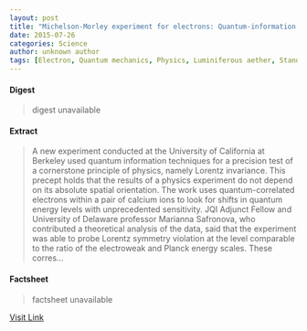 ```yaml
---
layout: post
title: "Michelson-Morley experiment for electrons: Quantum-information techniques used to explore fundamental physics"
date: 2015-07-26
categories: Science
author: unknown author
tags: [Electron, Quantum mechanics, Physics, Luminiferous aether, Standard Model, Particle physics, Energy level, Special relativity, Atom, MichelsonMorley experiment, Physics beyond the Standard Model, Field (physics), Quantum superposition, Magnetic field, General relativity, Physical sciences, Mechanics, Theoretical physics, Modern physics, Science, Scientific theories, Applied and interdisciplinary physics, Solid state engineering]
---
```



#### Digest
>digest unavailable

#### Extract
>A new experiment conducted at the University of California at Berkeley used quantum information techniques for a precision test of a cornerstone principle of physics, namely Lorentz invariance. This precept holds that the results of a physics experiment do not depend on its absolute spatial orientation. The work uses quantum-correlated electrons within a pair of calcium ions to look for shifts in quantum energy levels with unprecedented sensitivity. JQI Adjunct Fellow and University of Delaware professor Marianna Safronova, who contributed a theoretical analysis of the data, said that the experiment was able to probe Lorentz symmetry violation at the level comparable to the ratio of the electroweak and Planck energy scales. These corres...

#### Factsheet
>factsheet unavailable

[Visit Link](http://phys.org/news342867067.html)


